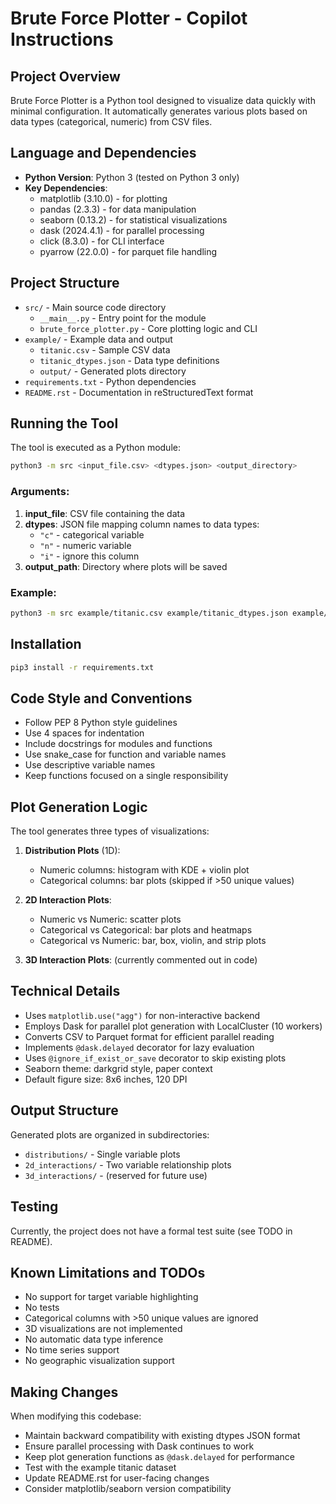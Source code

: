 # Brute Force Plotter - Copilot Instructions

## Project Overview

Brute Force Plotter is a Python tool designed to visualize data quickly with minimal configuration. It automatically generates various plots based on data types (categorical, numeric) from CSV files.

## Language and Dependencies

- **Python Version**: Python 3 (tested on Python 3 only)
- **Key Dependencies**:
  - matplotlib (3.10.0) - for plotting
  - pandas (2.3.3) - for data manipulation
  - seaborn (0.13.2) - for statistical visualizations
  - dask (2024.4.1) - for parallel processing
  - click (8.3.0) - for CLI interface
  - pyarrow (22.0.0) - for parquet file handling

## Project Structure

- `src/` - Main source code directory
  - `__main__.py` - Entry point for the module
  - `brute_force_plotter.py` - Core plotting logic and CLI
- `example/` - Example data and output
  - `titanic.csv` - Sample CSV data
  - `titanic_dtypes.json` - Data type definitions
  - `output/` - Generated plots directory
- `requirements.txt` - Python dependencies
- `README.rst` - Documentation in reStructuredText format

## Running the Tool

The tool is executed as a Python module:

```bash
python3 -m src <input_file.csv> <dtypes.json> <output_directory>
```

### Arguments:
1. **input_file**: CSV file containing the data
2. **dtypes**: JSON file mapping column names to data types:
   - `"c"` - categorical variable
   - `"n"` - numeric variable
   - `"i"` - ignore this column
3. **output_path**: Directory where plots will be saved

### Example:
```bash
python3 -m src example/titanic.csv example/titanic_dtypes.json example/output
```

## Installation

```bash
pip3 install -r requirements.txt
```

## Code Style and Conventions

- Follow PEP 8 Python style guidelines
- Use 4 spaces for indentation
- Include docstrings for modules and functions
- Use snake_case for function and variable names
- Use descriptive variable names
- Keep functions focused on a single responsibility

## Plot Generation Logic

The tool generates three types of visualizations:

1. **Distribution Plots** (1D):
   - Numeric columns: histogram with KDE + violin plot
   - Categorical columns: bar plots (skipped if >50 unique values)

2. **2D Interaction Plots**:
   - Numeric vs Numeric: scatter plots
   - Categorical vs Categorical: bar plots and heatmaps
   - Categorical vs Numeric: bar, box, violin, and strip plots

3. **3D Interaction Plots**: (currently commented out in code)

## Technical Details

- Uses `matplotlib.use("agg")` for non-interactive backend
- Employs Dask for parallel plot generation with LocalCluster (10 workers)
- Converts CSV to Parquet format for efficient parallel reading
- Implements `@dask.delayed` decorator for lazy evaluation
- Uses `@ignore_if_exist_or_save` decorator to skip existing plots
- Seaborn theme: darkgrid style, paper context
- Default figure size: 8x6 inches, 120 DPI

## Output Structure

Generated plots are organized in subdirectories:
- `distributions/` - Single variable plots
- `2d_interactions/` - Two variable relationship plots
- `3d_interactions/` - (reserved for future use)

## Testing

Currently, the project does not have a formal test suite (see TODO in README).

## Known Limitations and TODOs

- No support for target variable highlighting
- No tests
- Categorical columns with >50 unique values are ignored
- 3D visualizations are not implemented
- No automatic data type inference
- No time series support
- No geographic visualization support

## Making Changes

When modifying this codebase:
- Maintain backward compatibility with existing dtypes JSON format
- Ensure parallel processing with Dask continues to work
- Keep plot generation functions as `@dask.delayed` for performance
- Test with the example titanic dataset
- Update README.rst for user-facing changes
- Consider matplotlib/seaborn version compatibility
